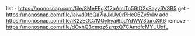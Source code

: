 list - https://monosnap.com/file/8MeFEgX12qAmiTn59tD2sSayy6VSB5
get - https://monosnap.com/file/iajwd0fpQa7iaJkUy0rPHe06Zy5vlw
add - https://monosnap.com/file/iK2zEOC7MQyhyai6pdYdWW3turuXK6
remove - https://monosnap.com/file/dOxhQ3cmqz6zrgxQ7CAmdfcMYUUxfL

